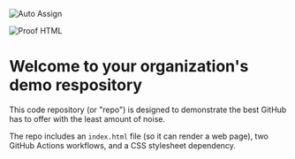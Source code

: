 ![Auto Assign](https://github.com/Lingano/demo-repository/actions/workflows/auto-assign.yml/badge.svg)

![Proof HTML](https://github.com/Lingano/demo-repository/actions/workflows/proof-html.yml/badge.svg)

# Welcome to your organization's demo respository
This code repository (or "repo") is designed to demonstrate the best GitHub has to offer with the least amount of noise.

The repo includes an `index.html` file (so it can render a web page), two GitHub Actions workflows, and a CSS stylesheet dependency.
